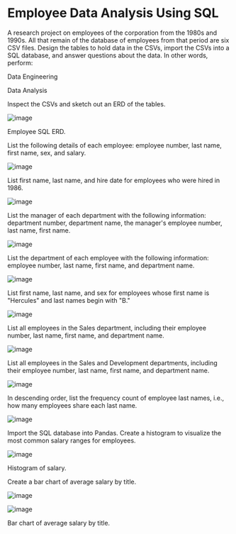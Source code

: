 # Employee Data Analysis Using SQL

A research project on employees of the corporation from the 1980s and 1990s. All that remain of the database of employees from that period are six CSV files.
Design the tables to hold data in the CSVs, import the CSVs into a SQL database, and answer questions about the data. In other words, perform:


Data Engineering


Data Analysis


Inspect the CSVs and sketch out an ERD of the tables. 


![image](https://user-images.githubusercontent.com/79819331/120353166-7ad91d00-c2cf-11eb-8238-86afa15e6c07.png)

Employee SQL ERD.





List the following details of each employee: employee number, last name, first name, sex, and salary.



![image](https://user-images.githubusercontent.com/79819331/120354557-86791380-c2d0-11eb-86c2-109e340751be.png)


List first name, last name, and hire date for employees who were hired in 1986.


![image](https://user-images.githubusercontent.com/79819331/120355344-39497180-c2d1-11eb-83b3-8305705bdb76.png)


List the manager of each department with the following information: department number, department name, the manager's employee number, last name, first name.


![image](https://user-images.githubusercontent.com/79819331/120355676-79105900-c2d1-11eb-9082-21a8654fb89b.png)


List the department of each employee with the following information: employee number, last name, first name, and department name.


![image](https://user-images.githubusercontent.com/79819331/120356081-f76cfb00-c2d1-11eb-89f1-18538f6e77dc.png)


List first name, last name, and sex for employees whose first name is "Hercules" and last names begin with "B."


![image](https://user-images.githubusercontent.com/79819331/120356321-34d18880-c2d2-11eb-9b1e-f58be6da8555.png)



List all employees in the Sales department, including their employee number, last name, first name, and department name.


![image](https://user-images.githubusercontent.com/79819331/120356582-7e21d800-c2d2-11eb-9d03-036c992c6f00.png)


List all employees in the Sales and Development departments, including their employee number, last name, first name, and department name.


![image](https://user-images.githubusercontent.com/79819331/120356778-b4f7ee00-c2d2-11eb-9dcf-8fcc54bbef1b.png)


In descending order, list the frequency count of employee last names, i.e., how many employees share each last name.


![image](https://user-images.githubusercontent.com/79819331/120357055-07390f00-c2d3-11eb-9cd6-defa83dbaf5f.png)


Import the SQL database into Pandas. Create a histogram to visualize the most common salary ranges for employees. 



![image](https://user-images.githubusercontent.com/79819331/120358316-5b90be80-c2d4-11eb-8bfe-6b055878268a.png)


Histogram of salary.





Create a bar chart of average salary by title.



![image](https://user-images.githubusercontent.com/79819331/120358957-1e78fc00-c2d5-11eb-8376-f782fed1e39e.png)


![image](https://user-images.githubusercontent.com/79819331/120359025-394b7080-c2d5-11eb-9e3c-133a3b706197.png)

Bar chart of average salary by title.


 








